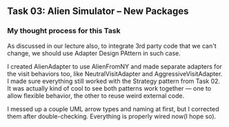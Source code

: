 ## Task 03: Alien Simulator – New Packages

### My thought process for this Task

As discussed in our lecture also, to integrate 3rd party code that we can't change, we should use Adapter Design PAttern in such case.

I created AlienAdapter to use AlienFromNY and made separate adapters for the visit behaviors too, like NeutralVisitAdapter and AggressiveVisitAdapter. I made sure everything still worked with the Strategy pattern from Task 02. It was actually kind of cool to see both patterns work together — one to allow flexible behavior, the other to reuse weird external code.

I messed up a couple UML arrow types and naming at first, but I corrected them after double-checking. Everything is properly wired now(I hope so).
